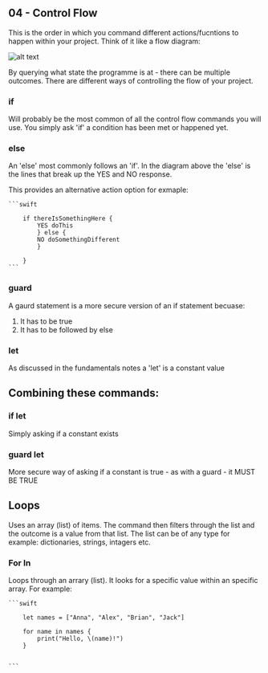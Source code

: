 ## 04 - Control Flow

This is the order in which you command different actions/fucntions to happen within your project. Think of it like a flow diagram: 

![alt text](https://blog.knockknockstuff.com/wp-content/uploads/2013/07/Dilemmas_Social_ONLINE_vert31.jpg "Logo Title Text 1")

By querying what state the programme is at - there can be multiple outcomes. There are different ways of controlling the flow of your project. 

### if
Will probably be the most common of all the control flow commands you will use. You simply ask 'if' a condition has been met or happened yet.  

### else
An 'else' most commonly follows an 'if'. In the diagram above the 'else' is the lines that break up the YES and NO response. 

This provides an alternative action option for exmaple:

    ```swift

        if thereIsSomethingHere {
            YES doThis 
            } else {
            NO doSomethingDifferent 
            }  

        }
    ```    

### guard 
A gaurd statement is a more secure version of an if statement becuase:
1. It has to be true 
2. It has to be followed by else 

### let
As discussed in the fundamentals notes a 'let' is a constant value 

## Combining these commands: 

### if let 
Simply asking if a constant exists

### guard let
More secure way of asking if a constant is true - as with a guard - it MUST BE TRUE

## Loops
Uses an array (list) of items. The command then filters through the list and the outcome is a value from that list. The list can be of any type for example: dictionaries, strings, intagers etc. 

### For In 
Loops through an arrary (list). It looks for a specific value within an specific array. For example: 

    ```swift 

        let names = ["Anna", "Alex", "Brian", "Jack"]
        
        for name in names {
            print("Hello, \(name)!")
        }
    

    ```
